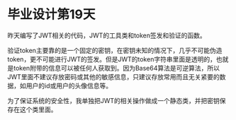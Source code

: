 # 毕业设计第19天

昨天编写了JWT相关的代码，JWT的工具类和token签发和验证的函数。

验证token主要靠的是一个固定的密钥，在密钥未知的情况下，几乎不可能伪造token，更不可能进行JWT的签发。但是JWT的token字符串里面是透明的，也就是token附带的信息可以被任何人获取到。因为Base64算法是可逆算法，所以JWT里面不建议存放密码或其他的敏感信息，只建议存放常用而且无关紧要的数据，如用户的id或用户的头像信息等。

为了保证系统的安全性，我单独把JWT的相关操作做成一个静态类，并把密钥保存在这个类里面。